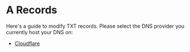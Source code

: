 # A Records

Here's a guide to modify TXT records. Please select the DNS provider you currently host your DNS on: 

- [Cloudflare](https://support.cloudflare.com/hc/en-us/articles/360019093151-Managing-DNS-records-in-Cloudflare)
